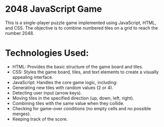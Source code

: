 # 2048 JavaScript Game

This is a single-player puzzle game implemented using JavaScript, HTML, and CSS. The objective is to combine numbered tiles on a grid to reach the number 2048.

# Technologies Used:

- HTML: Provides the basic structure of the game board and tiles.
- CSS: Styles the game board, tiles, and text elements to create a visually appealing interface.
- JavaScript: Handles the core game logic, including:
- Generating new tiles with random values (2 or 4).
- Detecting user input (arrow keys).
- Moving tiles in the specified direction (up, down, left, right).
- Combining tiles with the same value when they collide.
- Checking for game-over conditions (no empty cells and no possible merges).
- Keeping track of the score.
